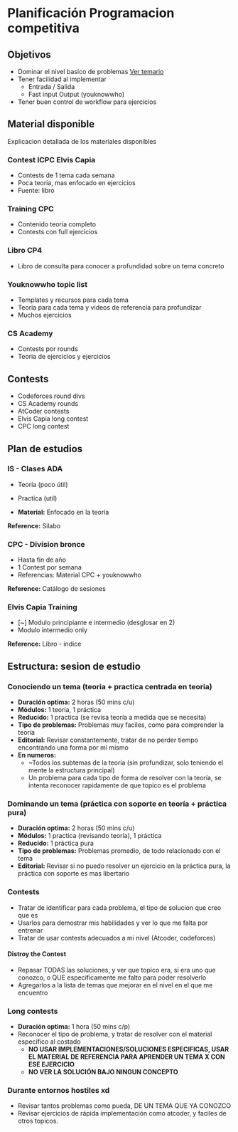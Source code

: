 # Planificación Programacion competitiva

## Objetivos

- Dominar el nivel basico de problemas [Ver temario](/notes/planning/Temario.md)
- Tener facilidad al implementar
  - Entrada / Salida
  - Fast input Output (youknowwho)
- Tener buen control de workflow para ejercicios

## Material disponible

Explicacion detallada de los materiales disponibles

### Contest ICPC Elvis Capia

- Contests de 1 tema cada semana
- Poca teoria, mas enfocado en ejercicios
- Fuente: libro

### Training CPC

- Contenido teoria completo
- Contests con full ejercicios

### Libro CP4

- Libro de consulta para conocer a profundidad sobre un tema concreto

### Youknowwho topic list

- Templates y recursos para cada tema
- Teoria para cada tema y videos de referencia para profundizar
- Muchos ejercicios

### CS Academy

- Contests por rounds
- Teoria de ejercicios y ejercicios

## Contests

- Codeforces round divs
- CS Academy rounds
- AtCoder contests
- Elvis Capia long contest
- CPC long contest

## Plan de estudios

### IS - Clases ADA

- Teoría (poco útil)
- Practica (util)

- **Material:** Enfocado en la teoría

**Reference:** Silabo

### CPC - Division bronce

- Hasta fin de año
- 1 Contest por semana
- Referencias: Material CPC + youknowwho

**Reference:** Catálogo de sesiones

### Elvis Capia Training

- [~] Modulo principiante e intermedio (desglosar en 2)
- Modulo intermedio only

**Reference:** Libro - indice

## Estructura: sesion de estudio

### Conociendo un tema (teoria + practica centrada en teoria)

- **Duración optima:** 2 horas (50 mins c/u)
- **Módulos:** 1 teoría, 1 práctica
- **Reducido:** 1 practica (se revisa teoría a medida que se necesita)
- **Tipo de problemas:** Problemas muy faciles, como para comprender la teoría
- **Editorial:** Revisar constantemente, tratar de no perder tiempo encontrando una forma por mi mismo
- **En numeros:**
  - ~Todos los subtemas de la teoría (sin profundizar, solo teniendo el mente la estructura principal)
  - Un problema para cada tipo de forma de resolver con la teoría, se intenta reconocer rapidamente de que topico es el problema

### Dominando un tema (práctica con soporte en teoría + práctica pura)

- **Duración optima:** 2 horas (50 mins c/u)
- **Módulos:** 1 practica (revisando teoría), 1 práctica
- **Reducido:** 1 práctica pura
- **Tipo de problemas:** Problemas promedio, de todo relacionado con el tema
- **Editorial:** Revisar si no puedo resolver un ejercicio en la práctica pura, la práctica con soporte es mas libertario

### Contests

- Tratar de identificar para cada problema, el tipo de solucion que creo que es
- Usarlos para demostrar mis habilidades y ver lo que me falta por entrenar
- Tratar de usar contests adecuados a mi nivel (Atcoder, codeforces)

#### Distroy the Contest

- Repasar TODAS las soluciones, y ver que topico era, si era uno que conozco, o QUE especificamente me falto para poder resolverlo
- Agregarlos a la lista de temas que mejorar en el nivel en el que me encuentro

### Long contests

- **Duración optima:** 1 hora (50 mins c/p)
- Reconocer el tipo de problema, y tratar de resolver con el material específico al costado
  - **NO USAR IMPLEMENTACIONES/SOLUCIONES ESPECIFICAS, USAR EL MATERIAL DE REFERENCIA PARA APRENDER UN TEMA X CON ESE EJERCICIO**
  - **NO VER LA SOLUCIÓN BAJO NINGUN CONCEPTO**

### Durante entornos hostiles xd

- Revisar tantos problemas como pueda, DE UN TEMA QUE YA CONOZCO
- Revisar ejercicios de rápida implementación como atcoder, y faciles de otros topicos.
